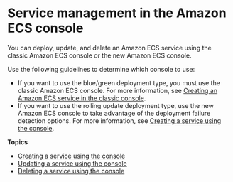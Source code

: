 # Service management in the Amazon ECS console<a name="v2-service-actions"></a>

You can deploy, update, and delete an Amazon ECS service using the classic Amazon ECS console or the new Amazon ECS console\.

Use the following guidelines to determine which console to use:
+ If you want to use the blue/green deployment type, you must use the classic Amazon ECS console\. For more information, see [Creating an Amazon ECS service in the classic console](create-service.md)\.
+ If you want to use the rolling update deployment type, use the new Amazon ECS console to take advantage of the deployment failure detection options\. For more information, see [Creating a service using the console](create-service-console-v2.md)\.

**Topics**
+ [Creating a service using the console](create-service-console-v2.md)
+ [Updating a service using the console](update-service-console-v2.md)
+ [Deleting a service using the console](delete-service-v2.md)